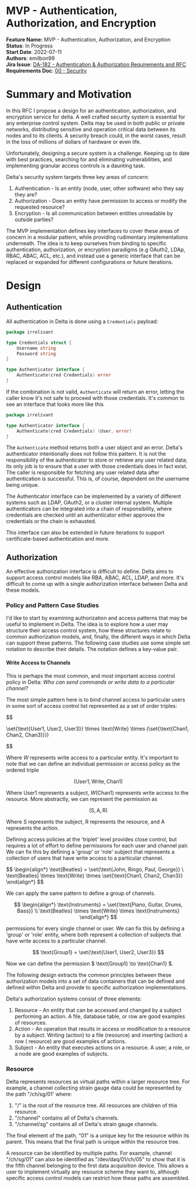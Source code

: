 # MVP - Authentication, Authorization, and Encryption

**Feature Name:** MVP - Authentication, Authorization, and Encryption \
**Status**: In Progress \
**Start Date**: 2022-07-11 \
**Authors**: emilbon99 \
**Jira
Issue**: [DA-182 - Authentication & Authorization Requirements and RFC](https://arya-analytics.atlassian.net/browse/DA-182) \
**Requirements
Doc**: [00 - Security](https://arya-analytics.atlassian.net/wiki/spaces/AA/pages/11501576/00+-+Security)

# Summary and Motivation

In this RFC I propose a design for an authentication, authorization, and encryption
service for delta. A well crafted security system is essential for any enterprise
control system. Delta may be used in both public or private networks, distributing
sensitive and operation critical data between its nodes and to its clients. A
security breach could, in the worst cases, result in the loss of millions of dollars
of hardware or even life.

Unfortunately, designing a secure system is a challenge. Keeping up to date with
best practices, searching for and eliminating vulnerabilities, and implementing
granular access controls is a daunting task.

Delta's security system targets three key areas of concern:

1. Authentication - Is an entity (node, user, other software) who they say they are?
2. Authorization - Does an entity have permission to access or modify the requested
   resource?
3. Encryption - Is all communication between entities unreadable by outside parties?

The MVP implementation defines key interfaces to cover these areas of concern in a
modular pattern, while providing rudimentary implementations underneath. The idea is to
keep ourselves from binding to specific authentication, authorization, or encryption
paradigms (e.g OAuth2, LDAp, RBAC, ABAC, ACL, etc.), and instead use a generic interface
that can be replaced or expanded for different configurations or future iterations.

# Design

## Authentication

All authentication in Delta is done using a `Credentials` payload:

```go
package irrelivant

type Credentials struct {
	Username string
	Password string
}

type Authenticator interface {
	Authenticate(cred Credentials) error
}

```

If the combination is not valid, `Authenticate` will return an error, letting the caller
know it's not safe to proceed with those credentials. It's common to see an interface
that looks more like this

```go
package irrelivant

type Authenticator interface {
	Authenticate(cred Credentials) (User, error)
}
```

The `Authenticate` method returns both a user object and an error. Delta's authenticator
intentionally does not follow this pattern. It is not the responsibility of the
authenticator to store or retrieve any user related data; its only job is to ensure
that a user with those credentials does in fact exist. The caller is responsible for
fetching any user related data after authentication is successful. This is, of
course, dependent on the username being unique.

The Authenticator interface can be implemented by a variety of different systems such as
LDAP, OAuth2, or a cluster internal system. Multiple authenticators can be integrated
into a chain of responsibility, where credentials are checked until an authenticator
either approves the credentials or the chain is exhausted.

This interface can also be extended in future iterations to support certificate-based
authentication and more.

## Authorization

An effective authorization interface is difficult to define. Delta aims to support
access control models like RBA, ABAC, ACL, LDAP, and more. It's difficult to come up
with a single authorization interface between Delta and these models.

### Policy and Pattern Case Studies

I'd like to start by examining authorization and access patterns that may be useful
to implement in Delta. The idea is to explore how a user may structure their access
control system, how these structures relate to common authorization models, and,
finally, the different ways in which Delta can support these patterns. The following
case studies use some simple set notation to describe their details. The notation
defines a key-value pair.

#### Write Access to Channels

This is perhaps the most common, and most important access control policy in Delta:
*Who can send commands or write data to a particular channel?*

The most simple pattern here is to bind channel access to particular users in some sort
of access control list represented as a set of order triples:

$$

\set{\text{User1, User2, User3}} \times \text{Write} \times (\set{\text{Chan1, Chan2, Chan3)}}) 

$$

Where $W$ represents write access to a particular entity. It's important to note 
that we can define an individual permission or access policy as the ordered triple

$$
(\text{User1},\text{Write},\text{Chan1})
$$

Where $\text{User1}$ represents a subject, $W(\text{Chan1})$ represents write access
to the resource. More abstractly, we can represent the permission as

$$
(\text{S}, \text{A}, \text{R})
$$

Where $\text{S}$ represents the subject, $\text{R}$ represents the resource, and
$\text{A}$ represents the action.

Defining access policies at the 'triplet' level provides close control, but requires 
a lot of effort to define permissions for each user and channel pair. We can fix this by 
defining a 'group' or 'role' subject that represents a collection of users that have 
write access to a particular channel.

$$
\begin{align*}
\text{Beatles} = \set{\text{John, Ringo, Paul, George}} \\
\text{Beatles] \times \text{Write} \times \set{\text{Chan1, Chan2, Chan3}}
\end{align*}
$$

We can apply the same pattern to define a group of channels.

$$
\begin{align*}
\text{Instruments} = \set{\text{Piano, Guitar, Drums, Bass}} \\
\text{Beatles} \times \text{Write} \times \text{Instruments}
\end{align*}
$$



permissions for every single channel or user. We can fix this by defining a 'group' or
'role' entity, where both represent a collection of subjects that have write access
to a particular channel.

$$ \text{Group1} = \set{\text{User1, User2, User3}} $$

Now we can define the permission $ \text{Group1} \to \text{Chan1} $.

The following design extracts the common principles between these authorization
models into a set of data containers that can be defined and defined within Delta
and provide to specific authorization implementations.

Delta's authorization systems consist of three elements:

1. Resource - An entity that can be accessed and changed by a subject performing an
   action. A file, database table, or row are good examples of resources.
2. Action - An operation that results in access or modification to a resource by a
   subject. Writing (action) to a file (resource) and inserting (action) a row (
   resource)
   are good examples of actions.
3. Subject - An entity that executes actions on a resource. A user, a role, or a node
   are good examples of subjects.

### Resource

Delta represents resources as virtual paths within a larger resource tree. For example,
a channel collecting strain gauge data could be represented by the path "/ch/sg/01'
where:

1. "/" is the root of the resource tree. All resources are children of this resource.
2. "/channel" contains all of Delta's channels.
3. "/channel/sg" contains all of Delta's strain gauge channels.

The final element of the path, "01" is a unique key for the resource within its parent.
This means that the final path is unique within the resource tree.

A resource can be identified by multiple paths. For example, channel
"/ch/sg/01" can also be identified as "/dev/daq/01/ch/05" to show that it is the
fifth channel belonging to the first data acquisition device. This allows a user to
implement virtually any resource scheme they want to, although specific access control
models can restrict how these paths are assembled. 
